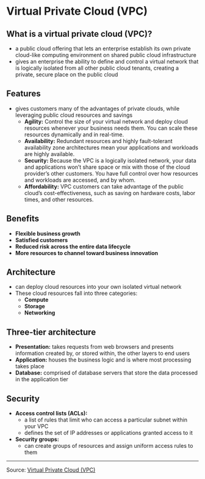 # **Virtual Private Cloud (VPC)**
## **What is a virtual private cloud (VPC)?**
- a public cloud offering that lets an enterprise establish its own private cloud-like computing environment on shared public cloud infrastructure
- gives an enterprise the ability to define and control a virtual network that is logically isolated from all other public cloud tenants, creating a private, secure place on the public cloud
## **Features**
- gives customers many of the advantages of private clouds, while leveraging public cloud resources and savings
  - **Agility:** Control the size of your virtual network and deploy cloud resources whenever your business needs them. You can scale these resources dynamically and in real-time.
  - **Availability:** Redundant resources and highly fault-tolerant availability zone architectures mean your applications and workloads are highly available.
  - **Security:** Because the VPC is a logically isolated network, your data and applications won’t share space or mix with those of the cloud provider’s other customers. You have full control over how resources and workloads are accessed, and by whom.
  - **Affordability:** VPC customers can take advantage of the public cloud’s cost-effectiveness, such as saving on hardware costs, labor times, and other resources.
## **Benefits**
- **Flexible business growth**
- **Satisfied customers**
- **Reduced risk across the entire data lifecycle**
- **More resources to channel toward business innovation**
## **Architecture**
- can deploy cloud resources into your own isolated virtual network
- These cloud resources fall into three categories:
  - **Compute**
  - **Storage**
  - **Networking**
## **Three-tier architecture**
- **Presentation:** takes requests from web browsers and presents information created by, or stored within, the other layers to end users
- **Application:** houses the business logic and is where most processing takes place
- **Database:** comprised of database servers that store the data processed in the application tier
## **Security**
- **Access control lists (ACLs):**
  - a list of rules that limit who can access a particular subnet within your VPC
  - defines the set of IP addresses or applications granted access to it
- **Security groups:**
  - can create groups of resources and assign uniform access rules to them
---
Source: [Virtual Private Cloud (VPC)](https://www.ibm.com/cloud/learn/vpc)